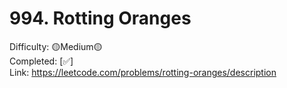 # 994. Rotting Oranges

Difficulty: 🟡Medium🟡 \
Completed: [✅] \
Link: https://leetcode.com/problems/rotting-oranges/description


